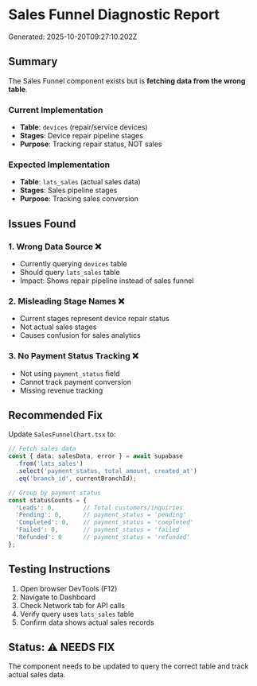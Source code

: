# Sales Funnel Diagnostic Report

Generated: 2025-10-20T09:27:10.202Z

## Summary

The Sales Funnel component exists but is **fetching data from the wrong table**.

### Current Implementation
- **Table**: `devices` (repair/service devices)
- **Stages**: Device repair pipeline stages
- **Purpose**: Tracking repair status, NOT sales

### Expected Implementation
- **Table**: `lats_sales` (actual sales data)
- **Stages**: Sales pipeline stages
- **Purpose**: Tracking sales conversion

## Issues Found

### 1. Wrong Data Source ❌
- Currently querying `devices` table
- Should query `lats_sales` table
- Impact: Shows repair pipeline instead of sales funnel

### 2. Misleading Stage Names ❌
- Current stages represent device repair status
- Not actual sales stages
- Causes confusion for sales analytics

### 3. No Payment Status Tracking ❌
- Not using `payment_status` field
- Cannot track payment conversion
- Missing revenue tracking

## Recommended Fix

Update `SalesFunnelChart.tsx` to:

```typescript
// Fetch sales data
const { data: salesData, error } = await supabase
  .from('lats_sales')
  .select('payment_status, total_amount, created_at')
  .eq('branch_id', currentBranchId);

// Group by payment status
const statusCounts = {
  'Leads': 0,        // Total customers/inquiries
  'Pending': 0,      // payment_status = 'pending'
  'Completed': 0,    // payment_status = 'completed'
  'Failed': 0,       // payment_status = 'failed'
  'Refunded': 0      // payment_status = 'refunded'
};
```

## Testing Instructions

1. Open browser DevTools (F12)
2. Navigate to Dashboard
3. Check Network tab for API calls
4. Verify query uses `lats_sales` table
5. Confirm data shows actual sales records

## Status: ⚠️ NEEDS FIX

The component needs to be updated to query the correct table and track actual sales data.
